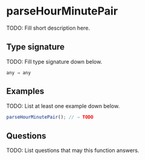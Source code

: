 # parseHourMinutePair

TODO: Fill short description here.

## Type signature

TODO: Fill type signature down below.

```
any ⇒ any
```

## Examples

TODO: List at least one example down below.

```javascript
parseHourMinutePair(); // ⇒ TODO
```

## Questions

TODO: List questions that may this function answers.
